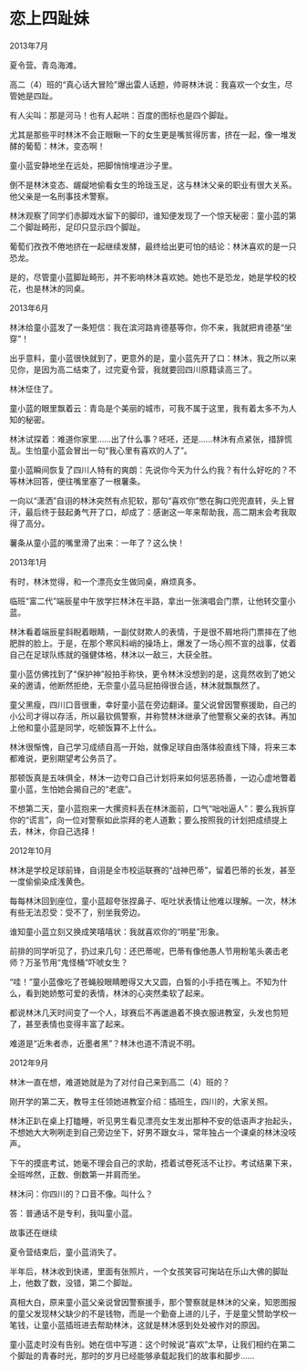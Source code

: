 # 恋上四趾妹

2013年7月 

夏令营。青岛海滩。 

高二（4）班的“真心话大冒险”爆出雷人话题，帅哥林沐说：我喜欢一个女生，尽管她是四趾。 

有人尖叫：那是河马！也有人起哄：百度的图标也是四个脚趾。 

尤其是那些平时林沐不会正眼瞅一下的女生更是嘴贫得厉害，挤在一起，像一堆发酵的葡萄：林沐，变态啊！ 

童小蓝安静地坐在远处，把脚悄悄埋进沙子里。 

倒不是林沐变态、龌龊地偷看女生的玲珑玉足，这与林沐父亲的职业有很大关系。他父亲是一名刑事技术警察。 

林沐观察了同学们赤脚戏水留下的脚印，谁知便发现了一个惊天秘密：童小蓝的第二个脚趾畸形，足印只显示四个脚趾。 

葡萄们孜孜不倦地挤在一起继续发酵，最终给出更可怕的结论：林沐喜欢的是一只恐龙。 

是的，尽管童小蓝脚趾畸形，并不影响林沐喜欢她。她也不是恐龙，她是学校的校花，也是林沐的同桌。 

2013年6月 

林沐给童小蓝发了一条短信：我在滨河路肯德基等你，你不来，我就把肯德基“坐穿”！ 

出乎意料，童小蓝很快就到了，更意外的是，童小蓝先开了口：林沐，我之所以来见你，是因为高二结束了，过完夏令营，我就要回四川原籍读高三了。 

林沐怔住了。 

童小蓝的眼里飘着云：青岛是个美丽的城市，可我不属于这里，我有着太多不为人知的秘密。 

林沐试探着：难道你家里……出了什么事？呸呸，还是……林沐有点紧张，措辞慌乱。生怕童小蓝会冒出一句“我心里有喜欢的人了”。 

童小蓝瞬间恢复了四川人特有的爽朗：先说你今天为什么约我？有什么好吃的？不等林沐回答，便往嘴里塞了一根薯条。 

一向以“潇洒”自诩的林沐突然有点犯软，那句“喜欢你”憋在胸口兜兜直转，头上冒汗，最后终于鼓起勇气开了口，却成了：感谢这一年来帮助我，高二期末会考我取得了高分。 

薯条从童小蓝的嘴里滑了出来：一年了？这么快！ 

2013年1月 

有时，林沐觉得，和一个漂亮女生做同桌，麻烦真多。 

临班“富二代”端辰星中午放学拦林沐在半路，拿出一张演唱会门票，让他转交童小蓝。 

林沐看着端辰星斜睨着眼睛，一副仗财欺人的表情，于是很不屑地将门票摔在了他肥胖的脸上。于是，在那个寒风料峭的操场上，爆发了一场心照不宣的战事，仗着自己在足球队练就的强健体格，林沐以一敌三，大获全胜。 

童小蓝仿佛找到了“保护神”般拍手称快，更令林沐没想到的是，这竟然收到了她父亲的邀请，他断然拒绝，无奈童小蓝马屁拍得很合适，林沐就飘飘然了。 

童父黑瘦，四川口音很重，幸好童小蓝在旁边翻译。童父说曾因警察援助，自己的小公司才得以存活，所以最钦佩警察，并称赞林沐继承了他警察父亲的衣钵。再加上他和童小蓝是同学，吃顿饭算不上什么。 

林沐很惭愧，自己学习成绩自高一开始，就像足球自由落体般直线下降，将来三本都难说，更别期望考公务员了。 

那顿饭真是五味俱全，林沐一边夸口自己计划将来如何惩恶扬善，一边心虚地瞥着童小蓝，生怕她会揭自己的“老底”。 

不想第二天，童小蓝抱来一大摞资料丢在林沐面前，口气“咄咄逼人”：要么我拆穿你的“谎言”，向一位对警察如此崇拜的老人道歉；要么按照我的计划把成绩提上去，林沐，你自己选择！ 

2012年10月 

林沐是学校足球前锋，自诩是全市校运联赛的“战神巴蒂”，留着巴蒂的长发，甚至一度偷偷染成浅黄色。 

每每林沐回到座位，童小蓝超夸张捏鼻子、呕吐状表情让他难以理解。一次，林沐有些无法忍受：受不了，别坐我旁边。 

谁知童小蓝立刻又换成笑嘻嘻状：我就喜欢你的“明星”形象。 

前排的同学听见了，扔过来几句：还巴蒂呢，巴蒂有像他愚人节用粉笔头袭击老师？万圣节用“鬼怪桶”吓唬女生？ 

“哇！”童小蓝像吃了苍蝇般眼睛瞪得又大又圆，白皙的小手捂在嘴上。不知为什么，看到她娇憨可爱的表情，林沐的心突然柔软了起来。 

都说林沐几天时间变了一个人，球赛后不再邋遢着不换衣服进教室，头发也剪短了，甚至表情也变得丰富了起来。 

难道是“近朱者赤，近墨者黑”？林沐也道不清说不明。 

2012年9月 

林沐一直在想，难道她就是为了对付自己来到高二（4）班的？ 

刚开学的第二天，教导主任领她进教室介绍：插班生，四川的，大家关照。 

林沐正趴在桌上打瞌睡，听见男生看见漂亮女生发出那种不安的低语声才抬起头，不想她大大咧咧走到自己旁边坐下，好男不跟女斗，常年独占一个课桌的林沐没吱声。 

下午的摸底考试，她毫不理会自己的求助，捂着试卷死活不让抄。考试结果下来，全班哗然，正数、倒数第一并肩而坐。 

林沐问：你四川的？口音不像。叫什么？ 

答：普通话不是专利，我叫童小蓝。 

故事还在继续 

夏令营结束后，童小蓝消失了。 

半年后，林沐收到快递，里面有张照片，一个女孩笑容可掬站在乐山大佛的脚趾上，他数了数，没错，第二个脚趾。 

真相大白，原来童小蓝父亲说曾因警察援手，那个警察就是林沐的父亲，知恩图报的童父发现林父缺少的不是钱物，而是一个勤奋上进的儿子，于是童父赞助学校一笔钱，让童小蓝插班进去帮助林沐，这就是林沐感到处处被作对的原因。 

童小蓝走时没有告别。她在信中写道：这个时候说“喜欢”太早，让我们相约在第二个脚趾的青春时光，那时的岁月已经能够承载起我们的故事和脚步……